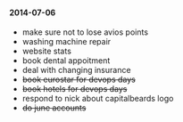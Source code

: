 #### 2014-07-06 ###

- make sure not to lose avios points
- washing machine repair
- website stats
- book dental appoitment
- deal with changing insurance
- ~~book eurostar for devops days~~
- ~~book hotels for devops days~~
- respond to nick about capitalbeards logo
- ~~do june accounts~~
